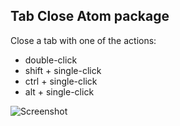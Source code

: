 ## Tab Close Atom package

Close a tab with one of the actions:
* double-click
* shift + single-click
* ctrl + single-click
* alt + single-click

![Screenshot](https://github.com/evmorov/tab-close/blob/master/tab-close.gif?raw=true)
